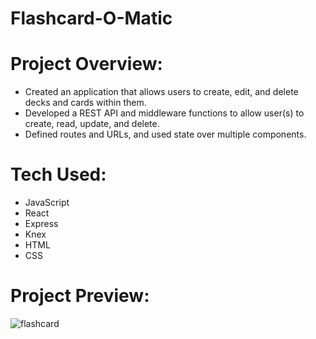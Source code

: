 # Flashcard-O-Matic 

# Project Overview:
- Created an application that allows users to create, edit, and delete decks and cards within them.
- Developed a REST API and middleware functions to allow user(s) to create, read, update, and delete.
- Defined routes and URLs, and used state over multiple components.

# Tech Used:
- JavaScript
- React
- Express
- Knex
- HTML
- CSS

# Project Preview:
![flashcard](https://user-images.githubusercontent.com/98566854/229359137-d8416915-f597-45b9-a975-4158379a2756.jpg)



